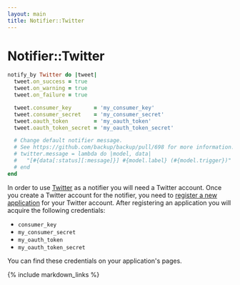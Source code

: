```yaml
---
layout: main
title: Notifier::Twitter
---
```


Notifier::Twitter
=================

``` rb
notify_by Twitter do |tweet|
  tweet.on_success = true
  tweet.on_warning = true
  tweet.on_failure = true

  tweet.consumer_key       = 'my_consumer_key'
  tweet.consumer_secret    = 'my_consumer_secret'
  tweet.oauth_token        = 'my_oauth_token'
  tweet.oauth_token_secret = 'my_oauth_token_secret'

  # Change default notifier message.
  # See https://github.com/backup/backup/pull/698 for more information.
  # twitter.message = lambda do |model, data|
  #   "[#{data[:status][:message]}] #{model.label} (#{model.trigger})"
  # end
end
```

In order to use [Twitter](http://twitter.com/) as a notifier you will need a Twitter account.
Once you create a Twitter account for the notifier,
you need to [register a new application](http://dev.twitter.com/apps) for your Twitter account.
After registering an application you will acquire the following credentials:

* `consumer_key`
* `my_consumer_secret`
* `my_oauth_token`
* `my_oauth_token_secret`

You can find these credentials on your application's pages.

{% include markdown_links %}
